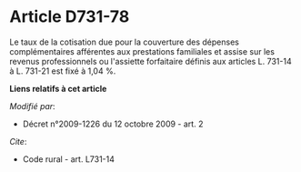 # Article D731-78

Le taux de la cotisation due pour la couverture des dépenses complémentaires afférentes aux prestations familiales et assise
sur les revenus professionnels ou l'assiette forfaitaire définis aux articles L. 731-14 à L. 731-21
est fixé à 1,04 %.

**Liens relatifs à cet article**

_Modifié par_:

  - Décret n°2009-1226 du 12 octobre 2009 - art. 2

_Cite_:

  - Code rural - art. L731-14
